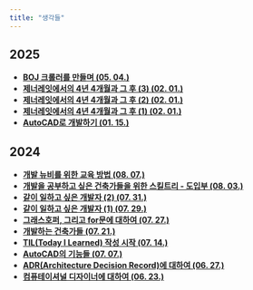 ```yaml
---
title: "생각들"
---
```


## 2025

<div class="grid cards" markdown>

- [__BOJ 크롤러를 만들며 (05. 04.)__](./2025/0504.md)
- [__제너레잇에서의 4년 4개월과 그 후 (3) (02. 01.)__](./2025/0201-3.md)
- [__제너레잇에서의 4년 4개월과 그 후 (2) (02. 01.)__](./2025/0201-2.md)
- [__제너레잇에서의 4년 4개월과 그 후 (1) (02. 01.)__](./2025/0201-1.md)
- [__AutoCAD로 개발하기 (01. 15.)__](./2025/0115.md)

</div>

## 2024

<div class="grid cards" markdown>

- [__개발 뉴비를 위한 교육 방법 (08. 07.)__](./2024/0807.md)
- [__개발을 공부하고 싶은 건축가들을 위한 스킬트리 - 도입부 (08. 03.)__](./2024/0803.md)
- [__같이 일하고 싶은 개발자 (2) (07. 31.)__](./2024/0731.md)
- [__같이 일하고 싶은 개발자 (1) (07. 29.)__](./2024/0729.md)
- [__그래스호퍼, 그리고 for문에 대하여 (07. 27.)__](./2024/0727.md)
- [__개발하는 건축가들 (07. 21.)__](./2024/0721.md)
- [__TIL(Today I Learned) 작성 시작 (07. 14.)__](./2024/0714.md)
- [__AutoCAD의 기능들 (07. 07.)__](./2024/0707.md)
- [__ADR(Architecture Decision Record)에 대하여 (06. 27.)__](./2024/0627.md)
- [__컴퓨테이셔널 디자이너에 대하여 (06. 23.)__](./2024/0623.md)

</div>
